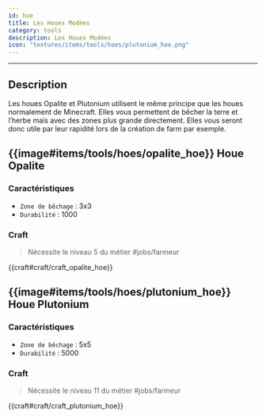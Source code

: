 ```yaml
---
id: hoe
title: Les Houes Modées
category: tools
description: Les Houes Modées
icon: "textures/items/tools/hoes/plutonium_hoe.png"
---
```

___
## Description

Les houes Opalite et Plutonium utilisent le même principe que les houes normalement de Minecraft.
Elles vous permettent de bêcher la terre et l’herbe mais avec des zones plus grande directement. 
Elles vous seront donc utile par leur rapidité lors de la création de farm par exemple.

## {{image#items/tools/hoes/opalite_hoe}} Houe Opalite

### Caractéristiques

- ``Zone de bêchage`` : 3x3
- ``Durabilité`` : 1000

### Craft 

> Nécessite le niveau 5 du métier #jobs/farmeur

{{craft#craft/craft_opalite_hoe}} 

## {{image#items/tools/hoes/plutonium_hoe}} Houe Plutonium

### Caractéristiques

- ``Zone de bêchage`` : 5x5
- ``Durabilité`` : 5000

### Craft 

> Nécessite le niveau 11 du métier #jobs/farmeur

{{craft#craft/craft_plutonium_hoe}} 

